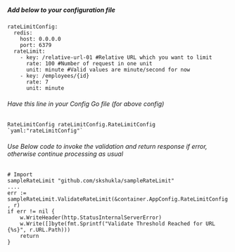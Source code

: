 

##### Add below to your configuration file
```
rateLimitConfig:
  redis:
    host: 0.0.0.0
    port: 6379
  rateLimit:
    - key: /relative-url-01 #Relative URL which you want to limit
      rate: 100 #Number of request in one unit
      unit: minute #Valid values are minute/second for now
    - key: /employees/{id}
      rate: 7
      unit: minute
```

###### Have this line in your Config Go file (for above config)
```
RateLimitConfig rateLimitConfig.RateLimitConfig `yaml:"rateLimitConfig"`
```


###### Use Below code to invoke the validation and return response if error, otherwise continue processing as usual
```
# Import
sampleRateLimit "github.com/skshukla/sampleRateLimit"
....
err := sampleRateLimit.ValidateRateLimit(&container.AppConfig.RateLimitConfig , r)
if err != nil {
    w.WriteHeader(http.StatusInternalServerError)
    w.Write([]byte(fmt.Sprintf("Validate Threshold Reached for URL {%s}", r.URL.Path)))
    return
}
```
